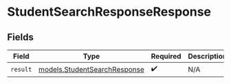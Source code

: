 # StudentSearchResponseResponse


## Fields

| Field                                                              | Type                                                               | Required                                                           | Description                                                        |
| ------------------------------------------------------------------ | ------------------------------------------------------------------ | ------------------------------------------------------------------ | ------------------------------------------------------------------ |
| `result`                                                           | [models.StudentSearchResponse](../models/studentsearchresponse.md) | :heavy_check_mark:                                                 | N/A                                                                |